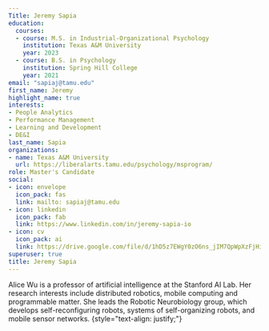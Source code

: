 ```yaml
---
Title: Jeremy Sapia 
education:
  courses:
  - course: M.S. in Industrial-Organizational Psychology
    institution: Texas A&M University 
    year: 2023
  - course: B.S. in Psychology
    institution: Spring Hill College
    year: 2021
email: "sapiaj@tamu.edu"
first_name: Jeremy
highlight_name: true
interests:
- People Analytics
- Performance Management 
- Learning and Development
- DE&I
last_name: Sapia
organizations:
- name: Texas A&M University 
  url: https://liberalarts.tamu.edu/psychology/msprogram/
role: Master's Candidate 
social:
- icon: envelope
  icon_pack: fas
  link: mailto: sapiaj@tamu.edu 
- icon: linkedin
  icon_pack: fab
  link: https://www.linkedin.com/in/jeremy-sapia-io
- icon: cv
  icon_pack: ai
  link: https://drive.google.com/file/d/1hD5z7EWgY0zO6ns_jIM7QpWpXzFjHiRx/view?usp=share_link
superuser: true
title: Jeremy Sapia
---
```


Alice Wu is a professor of artificial intelligence at the Stanford AI Lab. Her research interests include distributed robotics, mobile computing and programmable matter. She leads the Robotic Neurobiology group, which develops self-reconfiguring robots, systems of self-organizing robots, and mobile sensor networks.
{style="text-align: justify;"}
